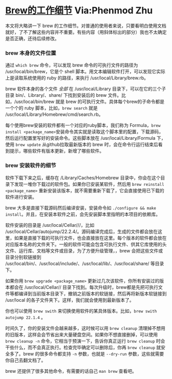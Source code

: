 # <Brew>[Brew的工作细节](http://phenmod.com/blog/2016/01/20/brew-internal/) Via:Phenmod Zhu

本文将大略讲一下 brew 的工作细节。对普通的使用者来说，只要看明白使用文档就好，了不了解这些内容并不重要。有些内容（用斜体标出的部分）我也不太确定是否正确，还待后续修改。

### brew 本身的文件位置

通过 `which brew` 命令，可以发现 brew 命令的可执行文件的路径为 /usr/local/bin/brew，它是个 shell 脚本。用文本编辑软件打开，可以发现它实际上是读取系统使用的 ruby 的路径，来执行 /usr/local/Library/brew.rb。

brew 软件本身的各个文件 *全部* 在 /usr/local/Library 目录下，可以在它的三个子目录 bin/、Library/、share/ 下找到安装后的 brew 文件。比如，/usr/local/bin/brew 就是 brew 的可执行文件。具体每个brew的子命令都是一个个的 ruby 脚本，比如，`brew search` 就是 /usr/local/Library/Homebrew/cmd/search.rb。

每个使用brew安装的软件都有一个对应的ruby脚本，我们称为 Formula，`brew install <package_name>`安装命令其实就是读取这个脚本里的配置，下载源码，然后运行配置里写好的安装命令。这些脚本放在 /usr/local/Library/Formula 下，使用 `brew update` 从github拉取最新版本的 brew 时，会在命令行运行结束后看到提示，哪些软件有版本更新，新增了哪些软件。

### brew 安装软件的细节

软件下载下来之后，缓存在 /Library/Caches/Homebrew 目录中，你会在这个目录下发现一堆你下载过的软件包。如果你已安装某软件，然后用 `brew reinstall <package_name>` 重新安装该版本，就不需要重新下载了，它会直接使用已下载的软件进行安装。

brew 大多是直接下载源码然后编译安装，安装命令如 `./configure && make install`。并且，在安装本软件之前，会先安装脚本里指明的本项目的依赖库。

软件安装的目录是 /usr/local/Cellar///，比如 /usr/local/Cellar/autojump/22.2.4/。源码编译完成后，生成的文件都会放在这里，如果是直接下载的可执行文件，也会直接放在这里。每个版本的软件都会放在对应版本名称的文件夹下。一般的软件可能会包含可执行文件、供其它库使用的头文件、运行库、文档等文件或目录，为了方便升级管理，，brew 会把这些文件或目录分别软链接到 /usr/local/bin/、/usr/local/include/、/usr/local/lib/、/usr/local/share/ 等目录下。

如果你用 `brew upgrade <package_name>` 更新过几次该软件，你所有安装过的版本都会在 /usr/local/Cellar// 目录下找到。每次升级时，brew都是先把可执行文件等都编译到当前版本目录下，撤销之前版本的软链接，然后再将新版本软链接到 /usr/local 的各子文件夹下。这样，我们就会使用到最新版本了。

你也可以使用 `brew swith` 来切换使用软件的某具体版本。比如，`brew swith autojump 22.1.4` 。

时间久了，你的安装文件会越来越多，这时候可以用 `brew cleanup` 清理掉不想用的旧版本，这样会会节省出来大量硬盘空间。如果你不想直接删掉，可以使用 `brew cleanup -n` 命令，它相当于预演一下，告诉你真正运行 `brew cleanup` 时会干些什么，而不会真正执行。检查完毕确定可以删除后，你再 `brew cleanup` 就安全多了。brew 的很多命令都支持 `-n` 参数，也就是 `--dry-run` 参数，这些就需要你自己去翻文档了。

brew 还提供了很多其他命令，有需要的话自己 `man brew` 查看吧。

